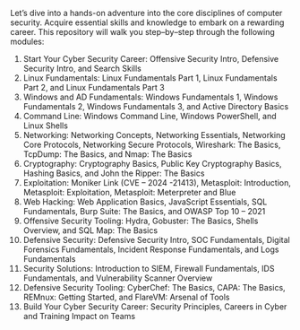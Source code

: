 Let’s dive into a hands-on adventure into the core disciplines of computer security. Acquire essential skills and knowledge to embark on a rewarding career. This repository will walk you step–by–step through the following modules:
1.	Start Your Cyber Security Career: Offensive Security Intro, Defensive Security Intro, and Search Skills
2.	Linux Fundamentals: Linux Fundamentals Part 1, Linux Fundamentals Part 2, and Linux Fundamentals Part 3
3.	Windows and AD Fundamentals: Windows Fundamentals 1, Windows Fundamentals 2, Windows Fundamentals 3, and Active Directory Basics
4.	Command Line: Windows Command Line, Windows PowerShell, and Linux Shells
5.	Networking: Networking Concepts, Networking Essentials, Networking Core Protocols, Networking Secure Protocols, Wireshark: The Basics, TcpDump: The Basics, and Nmap: The Basics
6.	Cryptography: Cryptography Basics, Public Key Cryptography Basics, Hashing Basics, and John the Ripper: The Basics
7.	Exploitation: Moniker Link (CVE – 2024 -21413), Metasploit: Introduction, Metasploit: Exploitation, Metasploit: Meterpreter and Blue
8.	Web Hacking: Web Application Basics, JavaScript Essentials, SQL Fundamentals, Burp Suite: The Basics, and OWASP Top 10 – 2021
9.	Offensive Security Tooling: Hydra, Gobuster: The Basics, Shells Overview, and SQL Map: The Basics
10.	Defensive Security: Defensive Security Intro, SOC Fundamentals, Digital Forensics Fundamentals, Incident Response Fundamentals, and Logs Fundamentals
11.	Security Solutions: Introduction to SIEM, Firewall Fundamentals, IDS Fundamentals, and Vulnerability Scanner Overview
12.	Defensive Security Tooling: CyberChef: The Basics, CAPA: The Basics, REMnux: Getting Started, and FlareVM: Arsenal of Tools
13.	Build Your Cyber Security Career: Security Principles, Careers in Cyber and Training Impact on Teams
